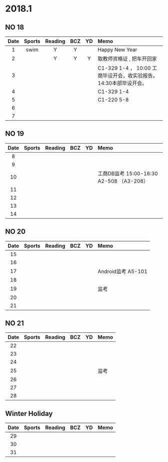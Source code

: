 # 2018.1
## NO 18
| Date  | Sports | Reading | BCZ | YD | Memo | 
| :---: | :---: | :---: | :---: | :---: | :--- | 
| 1 | swim | Y| Y |  | Happy New Year | 
| 2 |  | Y | Y |  Y| 取教师资格证 , 把车开回家| 
| 3 |  |  |  |  | C1-329 1-4 ， 10:00 工商毕设开会，收实验报告。 14:30本部毕设开会。| 
| 4 |  |  |  |  | C1-329 1-4 | 
| 5 |  |  |  |  | C1-220 5-8 | 
| 6 |  |  |  |  |  | 
| 7 |  |  |  |  |  | 
## NO 19
| Date  | Sports | Reading | BCZ | YD | Memo | 
| :---: | :---: | :---: | :---: | :---: | :--- | 
| 8 |  |  |  |  |  | 
| 9 |  |  |  |  |  |   
| 10 |  |  |  |  | 工商DB监考 15:00-16:30 A2-508 （A3-208） | 
| 11 |  |  |  |  |  | 
| 12 |  |  |  |  |  | 
| 13 |  |  |  |  |  | 
| 14 |  |  |  |  |  | 
## NO 20
| Date  | Sports | Reading | BCZ | YD | Memo | 
| :---: | :---: | :---: | :---: | :---: | :--- | 
| 15 |  |  |  |  |  | 
| 16 |  |  |  |  |  | 
| 17 |  |  |  |  | Android监考 A5-101 | 
| 18 |  |  |  |  |  | 
| 19 |  |  |  |  | 监考 |   
| 20 |  |  |  |  |  | 
| 21 |  |  |  |  |  | 
## NO 21
| Date  | Sports | Reading | BCZ | YD | Memo | 
| :---: | :---: | :---: | :---: | :---: | :--- | 
| 22 |  |  |  |  | | 
| 23 |  |  |  |  |  | 
| 24 |  |  |  |  |  | 
| 25 |  |  |  |  |  监考 | 
| 26 |  |  |  |  |  | 
| 27 |  |  |  |  |  | 
| 28 |  |  |  |  |  | 
## Winter Holiday
| Date  | Sports | Reading | BCZ | YD | Memo | 
| :---: | :---: | :---: | :---: | :---: | :--- | 
| 29 |  |  |  |  |  |   
| 30 |  |  |  |  |  | 
| 31 |  |  |  |  |  | 
